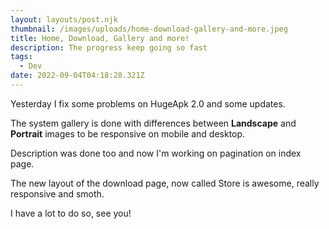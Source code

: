 ```yaml
---
layout: layouts/post.njk
thumbnail: /images/uploads/home-download-gallery-and-more.jpeg
title: Home, Download, Gallery and more!
description: The progress keep going so fast
tags:
  - Dev
date: 2022-09-04T04:18:28.321Z
---
```

Yesterday I fix some problems on HugeApk 2.0 and some updates.

The system gallery is done with differences between **Landscape** and **Portrait** images to be responsive on mobile and desktop.

Description was done too and now I'm working on pagination on index page.

The new layout of the download page, now called Store is awesome, really responsive and smoth.

I have a lot to do so, see you!